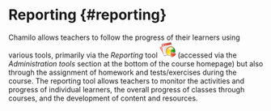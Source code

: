 # Reporting {#reporting}

Chamilo allows teachers to follow the progress of their learners using various tools, primarily via the _Reporting_ tool ![](../assets/graphics44.png) (accessed via the _Administration tools_ section at the bottom of the course homepage) but also through the assignment of homework and tests/exercises during the course. The reporting tool allows teachers to monitor the activities and progress of individual learners, the overall progress of classes through courses, and the development of content and resources.